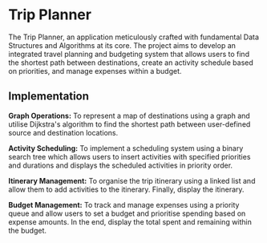 # Trip Planner

The Trip Planner, an application meticulously crafted with fundamental Data Structures and Algorithms at its core. The project aims to develop an integrated travel planning and budgeting system that allows users to find the shortest path between destinations, create an activity schedule based on priorities, and manage expenses within a budget.

## Implementation
**Graph Operations:** To represent a map of destinations using a graph and utilise Dijkstra's algorithm to find the shortest path between user-defined source and destination locations.

**Activity Scheduling:** To implement a scheduling system using a binary search tree which allows users to insert activities with specified priorities and durations and displays the scheduled activities in priority order.

**Itinerary Management:** To organise the trip itinerary using a linked list and allow them to add activities to the itinerary. Finally, display the itinerary.

**Budget Management:** To track and manage expenses using a priority queue and allow users to set a budget and prioritise spending based on expense amounts. In the end, display the total spent and remaining within the budget.
